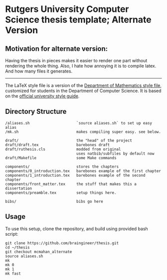 Rutgers University Computer Science thesis template; Alternate Version
======================================================================

Motivation for alternate version:
----------------------------

Having the thesis in pieces makes it easier to render one part without rendering the whole thing.  Also, I hate how annoying it is to compile latex.  And how many files it generates.  


-------------------------------

The LaTeX style file is a version of the
[Department of Mathematics style file](http://www.math.rutgers.edu/grad/phd_requirements/thesis.html),
customized for students in the Department of Computer Science. It is
based on the
[official university style guide](http://gsnb.rutgers.edu/academics/electronic-thesis-and-dissertation-style-guide).

Directory Structure
-------------------
    
    /aliases.sh                     `source aliases.sh` to set up easy alias 
    /mk.sh                          makes compiling super easy. see below.

    draft/                          the "head" of the project
    draft/draft.tex                 barebones draft 
    draft/ruthesis.cls              modded from original
                                    uses natbib/subfiles by default now
    draft/Makefile                  some Make commands 

    components/                     stores the chapters
    components/0_introduction.tex   barebones example of the first chapter
    components/1_introduction.tex   barebones example of the second chapter
    components/front_matter.tex     the stuff that makes this a dissertation 
    components/preamble.tex         setup things here.

    bibs/                           bibs go here

Usage
-----

To use this setup, clone the repository, and build using provided bash script:

    git clone https://github.com/braingineer/thesis.git
    cd ~/thesis
    git checkout mcmahan_alternate
    source aliases.sh
    mk
    mk 0 
    mk 1
    mk fast

